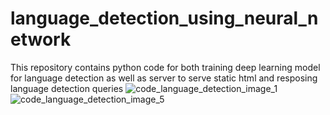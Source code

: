 # language_detection_using_neural_network
This repository contains python code for both training deep learning  model for language detection as well as server to serve static html and resposing language detection queries
![code_language_detection_image_1](https://github.com/user-attachments/assets/594257d0-5925-47b5-8f95-d9eccd8aec10)
![code_language_detection_image_5](https://github.com/user-attachments/assets/388c6bcd-e6ca-45a8-957b-750f46650934)
